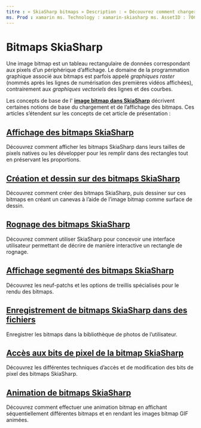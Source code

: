 ```yaml
---
titre : « SkiaSharp bitmaps » Description : « Découvrez comment charger, enregistrer, afficher, créer, dessiner, animer et accéder aux bits des bitmaps SkiaSharp. »
ms. Prod : xamarin ms. Technology : xamarin-skiasharp ms. AssetID : 70C19370-157A-4B1B-9532-F77E32AC21BC auteur : davidbritch ms. Author : dabritch ms. Date : 07/17/2018 No-Loc : [ Xamarin.Forms , Xamarin.Essentials ]
---
```


# <a name="skiasharp-bitmaps"></a>Bitmaps SkiaSharp

Une image bitmap est un tableau rectangulaire de données correspondant aux pixels d’un périphérique d’affichage. Le domaine de la programmation graphique associé aux bitmaps est parfois appelé _graphiques raster_ (nommés après les lignes de numérisation des premières vidéos affichées), contrairement aux _graphiques vectoriels_ des lignes et des courbes. 

Les concepts de base de l' **[image bitmap dans SkiaSharp](../basics/bitmaps.md)** décrivent certaines notions de base du chargement et de l’affichage des bitmaps. Ces articles s’étendent sur les concepts de cet article de présentation :

## <a name="displaying-skiasharp-bitmaps"></a>[Affichage des bitmaps SkiaSharp](displaying.md)

Découvrez comment afficher les bitmaps SkiaSharp dans leurs tailles de pixels natives ou les développer pour les remplir dans des rectangles tout en préservant les proportions.

## <a name="creating-and-drawing-on-skiasharp-bitmaps"></a>[Création et dessin sur des bitmaps SkiaSharp](drawing.md)

Découvrez comment créer des bitmaps SkiaSharp, puis dessiner sur ces bitmaps en créant un canevas à l’aide de l’image bitmap comme surface de dessin.

## <a name="cropping-skiasharp-bitmaps"></a>[Rognage des bitmaps SkiaSharp](cropping.md)

Découvrez comment utiliser SkiaSharp pour concevoir une interface utilisateur permettant de décrire de manière interactive un rectangle de rognage.

## <a name="segmented-display-of-skiasharp-bitmaps"></a>[Affichage segmenté des bitmaps SkiaSharp](segmented.md)

Découvrez les neuf-patchs et les options de treillis spécialisés pour le rendu des bitmaps.

## <a name="saving-skiasharp-bitmaps-to-files"></a>[Enregistrement de bitmaps SkiaSharp dans des fichiers](saving.md)

Enregistrer les bitmaps dans la bibliothèque de photos de l’utilisateur.

## <a name="accessing-skiasharp-bitmap-pixel-bits"></a>[Accès aux bits de pixel de la bitmap SkiaSharp](pixel-bits.md)

Découvrez les différentes techniques d’accès et de modification des bits de pixel des bitmaps SkiaSharp.

## <a name="animating-skiasharp-bitmaps"></a>[Animation de bitmaps SkiaSharp](animating.md)

Découvrez comment effectuer une animation bitmap en affichant séquentiellement différentes bitmaps et en rendant les images bitmap GIF animées.
